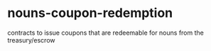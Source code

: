 # nouns-coupon-redemption
 contracts to issue coupons that are redeemable for nouns from the treasury/escrow
